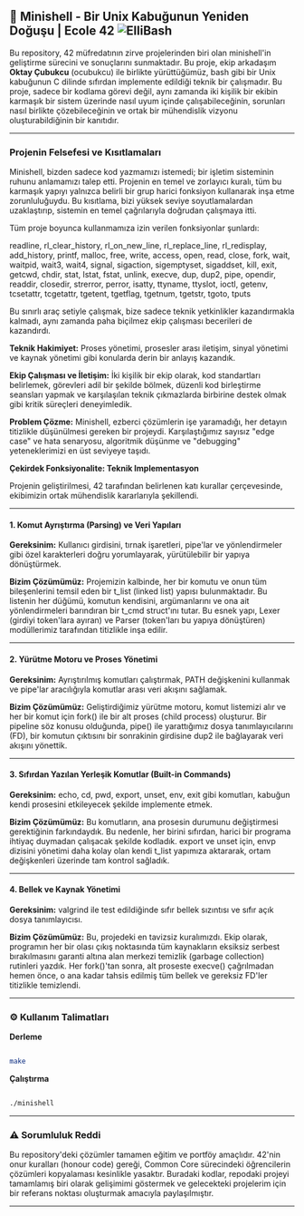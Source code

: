 ## 🤖 Minishell  - Bir Unix Kabuğunun Yeniden Doğuşu | Ecole 42 ![ElliBash](https://img.shields.io/badge/Elli-bash-red?style=for-the-badge&logoColor=white&labelColor=gray)

Bu repository, 42 müfredatının zirve projelerinden biri olan minishell'in geliştirme sürecini ve sonuçlarını sunmaktadır. Bu proje, ekip arkadaşım **Oktay Çubukcu** (ocubukcu) ile birlikte yürüttüğümüz, bash gibi bir Unix kabuğunun C dilinde sıfırdan implemente edildiği teknik bir çalışmadır. Bu proje, sadece bir kodlama görevi değil, aynı zamanda iki kişilik bir ekibin karmaşık bir sistem üzerinde nasıl uyum içinde çalışabileceğinin, sorunları nasıl birlikte çözebileceğinin ve ortak bir mühendislik vizyonu oluşturabildiğinin bir kanıtıdır.

---

### Projenin Felsefesi ve Kısıtlamaları

Minishell, bizden sadece kod yazmamızı istemedi; bir işletim sisteminin ruhunu anlamamızı talep etti. Projenin en temel ve zorlayıcı kuralı, tüm bu karmaşık yapıyı yalnızca belirli bir grup harici fonksiyon kullanarak inşa etme zorunluluğuydu. Bu kısıtlama, bizi yüksek seviye soyutlamalardan uzaklaştırıp, sistemin en temel çağrılarıyla doğrudan çalışmaya itti.

Tüm proje boyunca kullanmamıza izin verilen fonksiyonlar şunlardı:

readline, rl_clear_history, rl_on_new_line, rl_replace_line, rl_redisplay, add_history, printf, malloc, free, write, access, open, read, close, fork, wait, waitpid, wait3, wait4, signal, sigaction, sigemptyset, sigaddset, kill, exit, getcwd, chdir, stat, lstat, fstat, unlink, execve, dup, dup2, pipe, opendir, readdir, closedir, strerror, perror, isatty, ttyname, ttyslot, ioctl, getenv, tcsetattr, tcgetattr, tgetent, tgetflag, tgetnum, tgetstr, tgoto, tputs

Bu sınırlı araç setiyle çalışmak, bize sadece teknik yetkinlikler kazandırmakla kalmadı, aynı zamanda paha biçilmez ekip çalışması becerileri de kazandırdı.

**Teknik Hakimiyet:** Proses yönetimi, prosesler arası iletişim, sinyal yönetimi ve kaynak yönetimi gibi konularda derin bir anlayış kazandık.

**Ekip Çalışması ve İletişim:** İki kişilik bir ekip olarak, kod standartları belirlemek, görevleri adil bir şekilde bölmek, düzenli kod birleştirme seansları yapmak ve karşılaşılan teknik çıkmazlarda birbirine destek olmak gibi kritik süreçleri deneyimledik.

**Problem Çözme:** Minishell, ezberci çözümlerin işe yaramadığı, her detayın titizlikle düşünülmesi gereken bir projeydi. Karşılaştığımız sayısız "edge case" ve hata senaryosu, algoritmik düşünme ve "debugging" yeteneklerimizi en üst seviyeye taşıdı.

**Çekirdek Fonksiyonalite: Teknik Implementasyon**

Projenin geliştirilmesi, 42 tarafından belirlenen katı kurallar çerçevesinde, ekibimizin ortak mühendislik kararlarıyla şekillendi.

---

#### 1. Komut Ayrıştırma (Parsing) ve Veri Yapıları

**Gereksinim:** Kullanıcı girdisini, tırnak işaretleri, pipe'lar ve yönlendirmeler gibi özel karakterleri doğru yorumlayarak, yürütülebilir bir yapıya dönüştürmek.

**Bizim Çözümümüz:** Projemizin kalbinde, her bir komutu ve onun tüm bileşenlerini temsil eden bir t_list (linked list) yapısı bulunmaktadır. Bu listenin her düğümü, komutun kendisini, argümanlarını ve ona ait yönlendirmeleri barındıran bir t_cmd struct'ını tutar. Bu esnek yapı, Lexer (girdiyi token'lara ayıran) ve Parser (token'ları bu yapıya dönüştüren) modüllerimiz tarafından titizlikle inşa edilir.

---

#### 2. Yürütme Motoru ve Proses Yönetimi

**Gereksinim:** Ayrıştırılmış komutları çalıştırmak, PATH değişkenini kullanmak ve pipe'lar aracılığıyla komutlar arası veri akışını sağlamak.

**Bizim Çözümümüz:** Geliştirdiğimiz yürütme motoru, komut listemizi alır ve her bir komut için fork() ile bir alt proses (child process) oluşturur. Bir pipeline söz konusu olduğunda, pipe() ile yarattığımız dosya tanımlayıcılarını (FD), bir komutun çıktısını bir sonrakinin girdisine dup2 ile bağlayarak veri akışını yönettik.

---

#### 3. Sıfırdan Yazılan Yerleşik Komutlar (Built-in Commands)

**Gereksinim:** echo, cd, pwd, export, unset, env, exit gibi komutları, kabuğun kendi prosesini etkileyecek şekilde implemente etmek.

**Bizim Çözümümüz:** Bu komutların, ana prosesin durumunu değiştirmesi gerektiğinin farkındaydık. Bu nedenle, her birini sıfırdan, harici bir programa ihtiyaç duymadan çalışacak şekilde kodladık. export ve unset için, envp dizisini yönetimi daha kolay olan kendi t_list yapımıza aktararak, ortam değişkenleri üzerinde tam kontrol sağladık.

---

#### 4. Bellek ve Kaynak Yönetimi

**Gereksinim:** valgrind ile test edildiğinde sıfır bellek sızıntısı ve sıfır açık dosya tanımlayıcısı.

**Bizim Çözümümüz:** Bu, projedeki en tavizsiz kuralımızdı. Ekip olarak, programın her bir olası çıkış noktasında tüm kaynakların eksiksiz serbest bırakılmasını garanti altına alan merkezi temizlik (garbage collection) rutinleri yazdık. Her fork()'tan sonra, alt proseste execve() çağrılmadan hemen önce, o ana kadar tahsis edilmiş tüm bellek ve gereksiz FD'ler titizlikle temizlendi.

---

### ⚙️ Kullanım Talimatları
**Derleme**
```Bash

make
```
**Çalıştırma**
```Bash

./minishell
```
---

### ⚠️ Sorumluluk Reddi

Bu repository'deki çözümler tamamen eğitim ve portföy amaçlıdır. 42'nin onur kuralları (honour code) gereği, Common Core sürecindeki öğrencilerin çözümleri kopyalaması kesinlikle yasaktır. Buradaki kodlar, repodaki projeyi tamamlamış biri olarak gelişimimi göstermek ve gelecekteki projelerim için bir referans noktası oluşturmak amacıyla paylaşılmıştır.

---